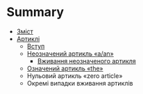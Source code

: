 # Summary

* [Зміст](README.md)
* [Артиклi](1/vstup.md)
   * [Вступ](vstup.md)
   * [Неозначений артикль «a/an»](neoznachenii_artikl_aan.md)
       * [Вживання неозначеного артикля](vzhivannya_neoznachenogo_artiklya.md)
   * [Означений артикль «the»](oznachenii_artikl_the.md)
   * Нульовий артикль «zero article»
   * Окремi випадки вживання артиклiв

